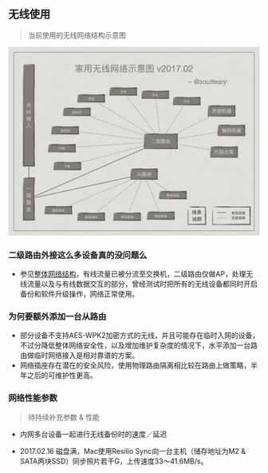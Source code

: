 ## 无线使用

> 当前使用的无线网络结构示意图

![无线使用](./assets/img/wifi.png)


### 二级路由外接这么多设备真的没问题么

- 参见[整体网络结构](./network.md)，有线流量已被分流至交换机，二级路由仅做AP，处理无线流量以及与有线数据交互的部分，曾经测试时把所有的无线设备都同时开启备份和软件升级操作，网络正常使用。

### 为何要额外添加一台从路由

- 部分设备不支持AES-WPK2加密方式的无线，并且可能存在临时入网的设备，不过分降低整体网络安全性，以及增加维护复杂度的情况下，水平添加一台路由做临时网络接入是相对靠谱的方案。
- 网络插座存在潜在的安全风险，使用物理路由隔离相比较在路由上做策略，半年之后的可维护性更高。

### 网络性能参数

> 待持续补充参数 & 性能

- 内网多台设备一起进行无线备份时的速度／延迟

- 2017.02.16 磁盘满，Mac使用Resilio Sync向一台主机（储存地址为M2 & SATA两块SSD）同步照片若干G，上传速度33～41.6MB/s。

